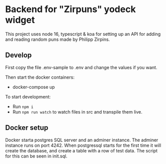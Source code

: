# Backend for "Zirpuns" yodeck widget

This project uses node 16, typescript & koa for setting up an API for adding and reading random
puns made by Philipp Zirpins.

## Develop

First copy the file .env-sample to .env and change the values if you want.

Then start the docker containers:

- docker-compose up

To start development:

- Run `npm i`
- Run `npm run watch` to watch files in src and transpile them live.

## Docker setup

Docker starta postgres SQL server and an adminer instance. The adminer instance runs on port 4242.
When postgressql starts for the first time it will create the database, and create a table with a row of test data.
The script for this can be seen in init.sql.
